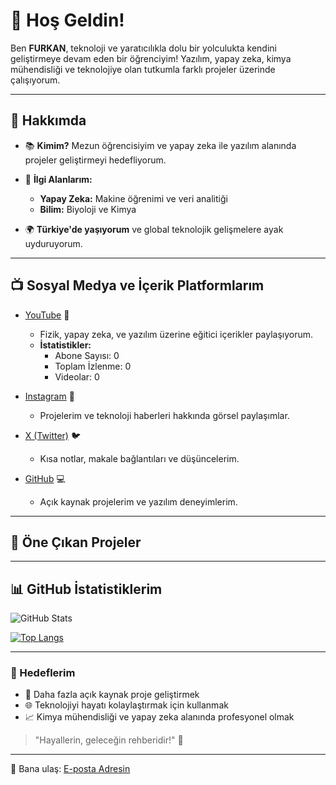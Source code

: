 # 🌟 Hoş Geldin!

Ben **FURKAN**, teknoloji ve yaratıcılıkla dolu bir yolculukta kendini geliştirmeye devam eden bir öğrenciyim! Yazılım, yapay zeka, kimya mühendisliği ve teknolojiye olan tutkumla farklı projeler üzerinde çalışıyorum.

---

## 🚀 Hakkımda

- 📚 **Kimim?** 
   Mezun öğrencisiyim ve yapay zeka ile yazılım alanında projeler geliştirmeyi hedefliyorum.
  
- 🧠 **İlgi Alanlarım:**
  - **Yapay Zeka:** Makine öğrenimi ve veri analitiği
  - **Bilim:** Biyoloji ve Kimya

- 🌍 **Türkiye'de yaşıyorum** ve global teknolojik gelişmelere ayak uyduruyorum.

---

## 📺 Sosyal Medya ve İçerik Platformlarım

- [YouTube](https://youtube.com/kanalink) 🎥
  - Fizik, yapay zeka, ve yazılım üzerine eğitici içerikler paylaşıyorum.
  - **İstatistikler:**
    - Abone Sayısı: 0  
    - Toplam İzlenme: 0
    - Videolar: 0  

- [Instagram](https://instagram.com/kaos_akademi) 📸
  - Projelerim ve teknoloji haberleri hakkında görsel paylaşımlar.

- [X (Twitter)]((https://x.com/kaos_akademi)) 🐦
  - Kısa notlar, makale bağlantıları ve düşüncelerim.

- [GitHub](https://github.com/KaosAkademi) 💻
  - Açık kaynak projelerim ve yazılım deneyimlerim.

---

## 📂 Öne Çıkan Projeler


---

## 📊 GitHub İstatistiklerim

![GitHub Stats](https://github-readme-stats.vercel.app/api?username=KaosAkademi&show_icons=true&theme=radical)

[![Top Langs](https://github-readme-stats.vercel.app/api/top-langs/?username=KaosAkademi&layout=compact&theme=radical)](https://github.com/KaosAkademi/github-readme-stats)

---

### 🎯 Hedeflerim
- 🌟 Daha fazla açık kaynak proje geliştirmek
- 🌐 Teknolojiyi hayatı kolaylaştırmak için kullanmak
- 📈 Kimya mühendisliği ve yapay zeka alanında profesyonel olmak

> "Hayallerin, geleceğin rehberidir!" 🌠

---

📩 Bana ulaş: [E-posta Adresin](mailto:selebralkorteks16@gmail.com)
